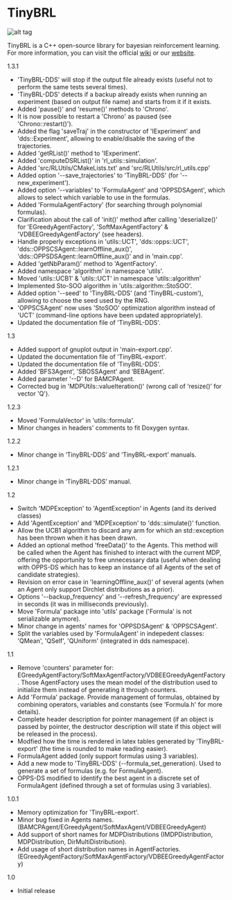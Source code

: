 TinyBRL
=======
![alt tag](https://travis-ci.org/mcastron/TinyBRL.svg)

TinyBRL is a C++ open-source library for bayesian reinforcement learning. For more information, you can visit the official [wiki](http://www.montefiore.ulg.ac.be/~mcastron/tinybrl-wiki/index.php) or our [website](http://www.montefiore.ulg.ac.be/~mcastron/index.html).

1.3.1
 - 'TinyBRL-DDS' will stop if the output file already exists (useful not to perform the same tests several times).
 - 'TinyBRL-DDS' detects if a backup already exists when running an experiment (based on output file name) and starts from it if it exists.
 - Added 'pause()' and 'resume()' methods to 'Chrono'.
 - It is now possible to restart a 'Chrono' as paused (see 'Chrono::restart()').
 - Added the flag 'saveTraj' in the constructor of 'IExperiment' and 'dds::Experiment', allowing to enable/disable the saving of the trajectories.
 - Added 'getRList()' method to 'IExperiment'.
 - Added 'computeDSRList()' in 'rl_utils::simulation'.
 - Added 'src/RLUtils/CMakeLists.txt' and 'src/RLUtils/src/rl_utils.cpp'
 - Added option '--save_trajectories' to 'TinyBRL-DDS' (for '--new_experiment').
 - Added option '--variables' to 'FormulaAgent' and 'OPPSDSAgent', which allows to select which variable to use in the formulas.
 - Added 'FormulaAgentFactory' (for searching through polynomial formulas).
 - Clarification about the call of 'init()' method after calling 'deserialize()' for 'EGreedyAgentFactory', 'SoftMaxAgentFactory' & 'VDBEEGreedyAgentFactory' (see headers).
 - Handle properly exceptions in 'utils::UCT', 'dds::opps::UCT',  'dds::OPPSCSAgent::learnOffline_aux()', 'dds::OPPSDSAgent::learnOffline_aux()' and in 'main.cpp'.
 - Added 'getNbParam()' method to 'AgentFactory'.
 - Added namespace 'algorithm' in namespace 'utils'.
 - Moved 'utils::UCB1' & 'utils::UCT' in namespace 'utils::algorithm'
 - Implemented Sto-SOO algorithm in 'utils::algorithm::StoSOO'.
 - Added option '--seed' to 'TinyBRL-DDS' (and 'TinyBRL-custom'), allowing to choose the seed used by the RNG.
 - 'OPPSCSAgent' now uses 'StoSOO' optimization algorithm instead of 'UCT' (command-line options have been updated appropriately).
 - Updated the documentation file of 'TinyBRL-DDS'.

1.3
 - Added support of gnuplot output in 'main-export.cpp'.
 - Updated the documentation file of 'TinyBRL-export'.
 - Updated the documentation file of 'TinyBRL-DDS'.
 - Added 'BFS3Agent’, 'SBOSSAgent' and ‘BEBAgent’.
 - Added parameter '--D' for BAMCPAgent.
 - Corrected bug in 'MDPUtils::valueIteration()' (wrong call of ‘resize()’ for vector 'Q').

1.2.3
 - Moved 'FormulaVector' in 'utils::formula'.
 - Minor changes in headers' comments to fit Doxygen syntax.

1.2.2
 - Minor change in ‘TinyBRL-DDS’ and ‘TinyBRL-export’ manuals.

1.2.1
 - Minor change in ‘TinyBRL-DDS’ manual.

1.2
 - Switch 'MDPException' to 'AgentException' in Agents (and its derived classes)
 - Add 'AgentException' and 'MDPException' to 'dds::simulate()' function.
 - Allow the UCB1 algorithm to discard any arm for which an std::exception has been thrown when it has been drawn.
 - Added an optional method 'freeData()' to the Agents. This method will be called when the Agent has finished to interact with the current MDP, offering the opportunity to free unnecessary data (useful when dealing with OPPS-DS which has to keep an instance of all Agents of the set of candidate strategies).
 - Revision on error case in 'learningOffline_aux()' of several agents (when an Agent only support Dirchlet distributions as a prior).
 - Options '--backup_frequency' and '--refresh_frequency' are expressed in seconds (it was in milliseconds previously).
 - Move 'Formula' package into 'utils' package ('Formula' is not serializable anymore).
 - Minor change in agents' names for 'OPPSDSAgent' & 'OPPSCSAgent'.
 - Split the variables used by 'FormulaAgent' in indepedent classes: 'QMean', 'QSelf', 'QUniform' (integrated in dds namespace).

1.1
 - Remove 'counters' parameter for:    EGreedyAgentFactory/SoftMaxAgentFactory/VDBEEGreedyAgentFactory. Those AgentFactory uses the mean model of the distribution used to initialize them instead of generating it through counters.
 - Add 'Formula' package. Provide management of formulas, obtained by combining operators, variables and constants (see 'Formula.h' for more details).
 - Complete header description for pointer management (if an object is passed by pointer, the destructor description will state if this object will be released in the process).
 - Modfied how the time is rendered in latex tables generated by 'TinyBRL-export' (the time is rounded to make reading easier).
 - FormulaAgent added (only support formulas using 3 variables).
 - Add a new mode to 'TinyBRL-DDS' (--formula_set_generation). Used to generate a set of formulas (e.g. for FormulaAgent).
 - OPPS-DS modified to identify the best agent in a discrete set of FormulaAgent (defined through a set of formulas using 3 variables).

1.0.1
 - Memory optimization for 'TinyBRL-export'.
 - Minor bug fixed in Agents names. (BAMCPAgent/EGreedyAgent/SoftMaxAgent/VDBEEGreedyAgent)
 - Add support of short names for MDPDistributions (IMDPDistribution, MDPDistribution, DirMultiDistribution).
 - Add usage of short distribution names in AgentFactories. (EGreedyAgentFactory/SoftMaxAgentFactory/VDBEEGreedyAgentFactory)

1.0
 - Initial release
